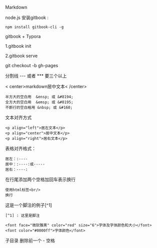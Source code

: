 Markdown

node.js 安装gitbook  : 

```
npm install gitbook-cli -g
```

gitbook + Typora

1.gitbook init

2.gitbook serve


git checkout -b gh-pages

分割线 ---  或者 ***  要三个以上

< center>markdown居中文本< /center>

```
半方大的空白用  &ensp; 或 &#8194;
全方大的空白用  &emsp; 或 &#8195;
不断行的空白格用 &nbsp; 或 &#160;
```

文本对齐方式

```
<p align="left">居左文本</p>
<p align="center">居中文本</p>
<p align="right">居右文本</p>
```

表格对齐格式：

```
居左：:----
居中：:----:或-----
居右：----:
```

在行尾添加两个空格加回车表示换行

```
使用html标签<br/>
换行
```

这是一个脚注的例子[^1]

```
[^1] : 这里是脚注
```

```
<font face="微软雅黑" color="red" size="6">字体及字体颜色和大小</font>
<font color="#0000ff">字体颜色</font>
```

子目录
删除前一个 - 空格 